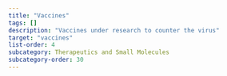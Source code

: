 ```yaml
---
title: "Vaccines"
tags: []
description: "Vaccines under research to counter the virus"
target: "vaccines"
list-order: 4
subcategory: Therapeutics and Small Molecules
subcategory-order: 30
---
```

